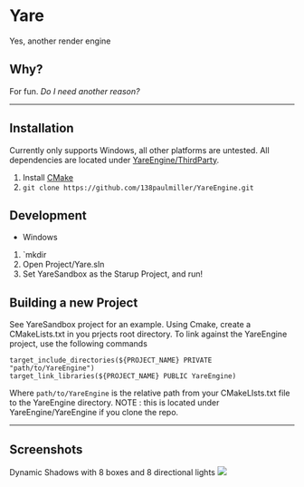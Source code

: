 # Yare

Yes, another render engine

## Why?

For fun. 
*Do I need another reason?* 

-----------------------------------------------------------
## Installation 

Currently only supports Windows, all other platforms are untested. 
All dependencies are located under [YareEngine/ThirdParty](YareEngine/ThirdParty).

1. Install [CMake](https://cmake.org/download/) 
2. `git clone https://github.com/138paulmiller/YareEngine.git`

## Development

- Windows

1. `mkdir 
2. Open Project/Yare.sln
3. Set YareSandbox as the Starup Project, and run!

## Building a new Project
See YareSandbox project for an example. Using Cmake, create a CMakeLists.txt in you prjects root directory. 
To link against the YareEngine project, use the following commands
```
target_include_directories(${PROJECT_NAME} PRIVATE "path/to/YareEngine")
target_link_libraries(${PROJECT_NAME} PUBLIC YareEngine)
```
Where `path/to/YareEngine` is the relative path from your CMakeLIsts.txt file to the YareEngine directory. 
NOTE : this is located under YareEngine/YareEngine if you clone the repo.

-----------------------------------------------------------

## Screenshots
Dynamic Shadows with 8 boxes and 8 directional lights
![](Docs\Images\demo_8_boxes_8_dir_lights)